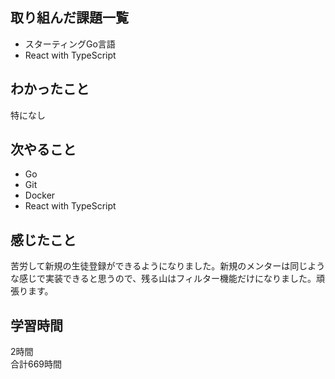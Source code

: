 ## 取り組んだ課題一覧
- スターティングGo言語
- React with TypeScript

## わかったこと
特になし

## 次やること
- Go
- Git
- Docker
- React with TypeScript

## 感じたこと
苦労して新規の生徒登録ができるようになりました。新規のメンターは同じような感じで実装できると思うので、残る山はフィルター機能だけになりました。頑張ります。

## 学習時間
2時間<br />
合計669時間
